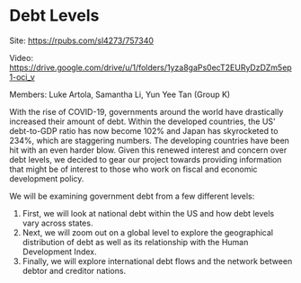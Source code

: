 # Debt Levels

Site: https://rpubs.com/sl4273/757340 

Video: https://drive.google.com/drive/u/1/folders/1yza8gaPs0ecT2EURyDzDZm5ep1-oci_v

Members: Luke Artola, Samantha Li, Yun Yee Tan (Group K)


With the rise of COVID-19, governments around the world have drastically increased their amount of debt. Within the developed countries, the US' debt-to-GDP ratio has now become 102% and Japan has skyrocketed to 234%, which are staggering numbers. The developing countries have been hit with an even harder blow. Given this renewed interest and concern over debt levels, we decided to gear our project towards providing information that might be of interest to those who work on fiscal and economic development policy.

We will be examining government debt from a few different levels:
1. First, we will look at national debt within the US and how debt levels vary across states. 
2. Next, we will zoom out on a global level to explore the geographical distribution of debt as well as its relationship with the Human Development Index. 
3. Finally, we will explore international debt flows and the network between debtor and creditor nations. 



